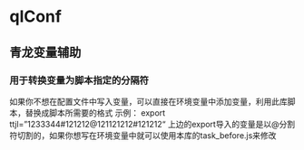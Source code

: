 # qlConf
## 青龙变量辅助
### 用于转换变量为脚本指定的分隔符
如果你不想在配置文件中写入变量，可以直接在环境变量中添加变量，利用此库脚本，替换成脚本所需要的格式
示例：
export ttjl=”1233344#121212@121121212#121212“
上边的export导入的变量是以@分割符切割的，如果你想写在环境变量中就可以使用本库的task_before.js来修改
